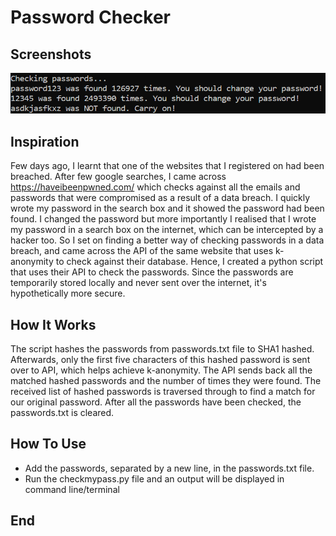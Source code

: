# Password Checker

## Screenshots
![](Screenshot/Screenshot.PNG)
## Inspiration
Few days ago, I learnt that one of the websites that I registered on had been breached. After few google searches, I came across https://haveibeenpwned.com/ which checks against all the emails and passwords that were compromised as a result of a data breach. I quickly wrote my password in the search box and it showed the password had been found. I changed the password but more importantly I realised that I wrote my password in a search box on the internet, which can be intercepted by a hacker too. So I set on finding a better way of checking passwords in a data breach, and came across the API of the same website that uses k-anonymity to check against their database. Hence, I created a python script that uses their API to check the passwords. Since the passwords are temporarily stored locally and never sent over the internet, it's hypothetically more secure.
## How It Works
The script hashes the passwords from passwords.txt file to SHA1 hashed. Afterwards, only the first five characters of this hashed password is sent over to API, which helps achieve k-anonymity. The API sends back all the matched hashed passwords and the number of times they were found. The received list of hashed passwords is traversed through to find a match for our original password. After all the passwords have been checked, the passwords.txt is cleared.
## How To Use
- Add the passwords, separated by a new line, in the passwords.txt file.
- Run the checkmypass.py file and an output will be displayed in command line/terminal

## End 
